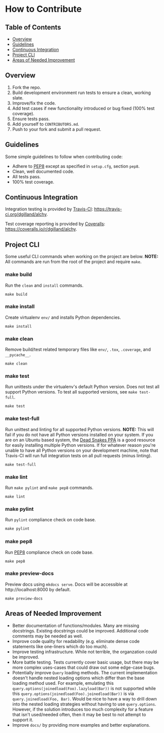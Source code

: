 # How to Contribute

## Table of Contents

- [Overview](#overview)
- [Guidelines](#guidelines)
- [Continuous Integration](#continuous-integration)
- [Project CLI](#project-cli)
- [Areas of Needed Improvement](#areas-of-needed-improvement)

## Overview

1. Fork the repo.
2. Build development environment run tests to ensure a clean, working slate.
4. Improve/fix the code.
5. Add test cases if new functionality introduced or bug fixed (100% test coverage).
6. Ensure tests pass.
7. Add yourself to `CONTRIBUTORS.md`.
8. Push to your fork and submit a pull request.

## Guidelines

Some simple guidelines to follow when contributing code:

- Adhere to [PEP8][] except as specified in `setup.cfg`, section `pep8`.
- Clean, well documented code.
- All tests pass.
- 100% test coverage.

## Continuous Integration

Integration testing is provided by [Travis-CI][]: https://travis-ci.org/dgilland/alchy.

Test coverage reporting is provided by [Coveralls][]: https://coveralls.io/r/dgilland/alchy.

## Project CLI

Some useful CLI commands when working on the project are below. **NOTE:** All commands are run from the root of the project and require `make`.

### make build

Run the `clean` and `install` commands.

```
make build
```

### make install

Create virtualenv `env/` and installs Python dependencies.

```
make install
```

### make clean

Remove build/test related temporary files like `env/`, `.tox`, `.coverage`, and `__pycache__`.

```
make clean
```

### make test

Run unittests under the virtualenv's default Python version. Does not test all support Python versions. To test all supported versions, see `make test-full`.

```
make test
```

### make test-full

Run unittest and linting for all supported Python versions. **NOTE:** This will fail if you do not have all Python versions installed on your system. If you are on an Ubuntu based system, the [Dead Snakes PPA][] is a good resource for easily installing multiple Python versions. If for whatever reason you're unable to have all Python versions on your development machine, note that Travis-CI will run full integration tests on all pull requests (minus linting).

```
make test-full
```

### make lint

Run `make pylint` and `make pep8` commands.

```
make lint
```

### make pylint

Run `pylint` compliance check on code base.

```python
make pylint
```

### make pep8

Run [PEP8][] compliance check on code base.

```
make pep8
```

### make preview-docs

Preview docs using `mkdocs serve`. Docs will be accessible at http://localhost:8000 by default.

```
make preview-docs
```

## Areas of Needed Improvement

- Better documentation of functions/modules. Many are missing docstrings. Existing docstrings could be improved. Additional code comments may be needed as well.
- Improve code quality for readability (e.g. eliminate dense code statements like one-liners which do too much).
- Improve testing infrastructure. While not terrible, the organzation could be improved.
- More battle testing. Tests currently cover basic usage, but there may be more complex uses-cases that could draw out some edge-case bugs.
- Potentially improve `Query` loading methods. The current implementation doesn't handle nested loading options which differ than the base loading method used. For example, emulating this `query.options(joinedload(Foo).lazyload(Bar))` is not supported while this `query.options(joinedload(Foo).joinedload(Bar))` is via `query.joinedload(Foo, Bar)`. Would be nice to have a way to drill down into the nested loading strategies without having to use `query.options`. However, if the solution introduces too much complexity for a feature that isn't used/needed often, then it may be best to not attempt to support it.
- Improve `docs/` by providing more examples and better explanations.

[PEP8]: http://legacy.python.org/dev/peps/pep-0008/
[Travis-CI]: https://travis-ci.org/
[Coveralls]: https://coveralls.io/
[Dead Snakes PPA]: https://launchpad.net/~fkrull/+archive/deadsnakes

